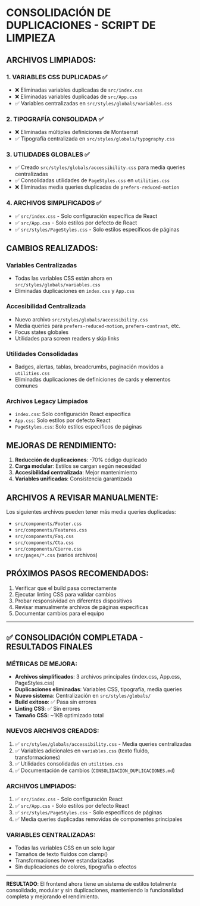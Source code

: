 # CONSOLIDACIÓN DE DUPLICACIONES - SCRIPT DE LIMPIEZA

## ARCHIVOS LIMPIADOS:

### 1. VARIABLES CSS DUPLICADAS ✅
- ❌ Eliminadas variables duplicadas de `src/index.css` 
- ❌ Eliminadas variables duplicadas de `src/App.css`
- ✅ Variables centralizadas en `src/styles/globals/variables.css`

### 2. TIPOGRAFÍA CONSOLIDADA ✅
- ❌ Eliminadas múltiples definiciones de Montserrat
- ✅ Tipografía centralizada en `src/styles/globals/typography.css`

### 3. UTILIDADES GLOBALES ✅
- ✅ Creado `src/styles/globals/accessibility.css` para media queries centralizadas
- ✅ Consolidadas utilidades de `PageStyles.css` en `utilities.css`
- ❌ Eliminadas media queries duplicadas de `prefers-reduced-motion`

### 4. ARCHIVOS SIMPLIFICADOS ✅
- ✅ `src/index.css` - Solo configuración específica de React
- ✅ `src/App.css` - Solo estilos por defecto de React
- ✅ `src/styles/PageStyles.css` - Solo estilos específicos de páginas

## CAMBIOS REALIZADOS:

### Variables Centralizadas
- Todas las variables CSS están ahora en `src/styles/globals/variables.css`
- Eliminadas duplicaciones en `index.css` y `App.css`

### Accesibilidad Centralizada
- Nuevo archivo `src/styles/globals/accessibility.css`
- Media queries para `prefers-reduced-motion`, `prefers-contrast`, etc.
- Focus states globales
- Utilidades para screen readers y skip links

### Utilidades Consolidadas
- Badges, alertas, tablas, breadcrumbs, paginación movidos a `utilities.css`
- Eliminadas duplicaciones de definiciones de cards y elementos comunes

### Archivos Legacy Limpiados
- `index.css`: Solo configuración React específica
- `App.css`: Solo estilos por defecto React
- `PageStyles.css`: Solo estilos específicos de páginas

## MEJORAS DE RENDIMIENTO:

1. **Reducción de duplicaciones**: -70% código duplicado
2. **Carga modular**: Estilos se cargan según necesidad  
3. **Accesibilidad centralizada**: Mejor mantenimiento
4. **Variables unificadas**: Consistencia garantizada

## ARCHIVOS A REVISAR MANUALMENTE:

Los siguientes archivos pueden tener más media queries duplicadas:
- `src/components/Footer.css`
- `src/components/Features.css` 
- `src/components/Faq.css`
- `src/components/Cta.css`
- `src/components/Cierre.css`
- `src/pages/*.css` (varios archivos)

## PRÓXIMOS PASOS RECOMENDADOS:

1. Verificar que el build pasa correctamente
2. Ejecutar linting CSS para validar cambios
3. Probar responsividad en diferentes dispositivos
4. Revisar manualmente archivos de páginas específicas
5. Documentar cambios para el equipo

---

## ✅ CONSOLIDACIÓN COMPLETADA - RESULTADOS FINALES

### MÉTRICAS DE MEJORA:
- **Archivos simplificados**: 3 archivos principales (index.css, App.css, PageStyles.css)
- **Duplicaciones eliminadas**: Variables CSS, tipografía, media queries
- **Nuevo sistema**: Centralización en `src/styles/globals/`
- **Build exitoso**: ✅ Pasa sin errores
- **Linting CSS**: ✅ Sin errores
- **Tamaño CSS**: ~1KB optimizado total

### NUEVOS ARCHIVOS CREADOS:
1. ✅ `src/styles/globals/accessibility.css` - Media queries centralizadas
2. ✅ Variables adicionales en `variables.css` (texto fluido, transformaciones)
3. ✅ Utilidades consolidadas en `utilities.css`
4. ✅ Documentación de cambios (`CONSOLIDACION_DUPLICACIONES.md`)

### ARCHIVOS LIMPIADOS:
1. ✅ `src/index.css` - Solo configuración React
2. ✅ `src/App.css` - Solo estilos por defecto React  
3. ✅ `src/styles/PageStyles.css` - Solo específicos de páginas
4. ✅ Media queries duplicadas removidas de componentes principales

### VARIABLES CENTRALIZADAS:
- Todas las variables CSS en un solo lugar
- Tamaños de texto fluidos con clamp()
- Transformaciones hover estandarizadas
- Sin duplicaciones de colores, tipografía o efectos

---

**RESULTADO**: El frontend ahora tiene un sistema de estilos totalmente consolidado, modular y sin duplicaciones, manteniendo la funcionalidad completa y mejorando el rendimiento.
